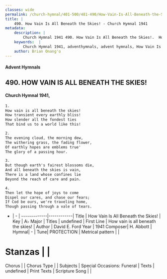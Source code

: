 ```yaml
---
classes: wide
permalink: /church-hymnal/401-500/481-490/How-Vain-Is-All-Beneath-the-Skies!/
title: |
    490. How Vain Is All Beneath the Skies! - Church Hymnal 1941
metadata:
    description: |
        Church Hymnal 1941 490. How Vain Is All Beneath the Skies!.  How vain is all beneath the skies!  How transient every earthly bliss!  How slender all the fondest ties  That bind us to a world like this! 
    keywords:  |
        Church Hymnal 1941, adventhymnals, advent hymnals, How Vain Is All Beneath the Skies!, How vain is all beneath the skies!. 
    author: Brian Onang'o
---
```


#### Advent Hymnals
## 490. HOW VAIN IS ALL BENEATH THE SKIES!
####  Church Hymnal 1941,

```txt
1.
How vain is all beneath the skies! 
How transient every earthly bliss! 
How slender all the fondest ties 
That bind us to a world like this! 

2.
The evening cloud, the morning dew, 
The withering grass, the fading flower, 
Of earthly hopes are emblems true' 
The glory of a passing hour. 

3.
But though earth's fairest blossoms die, 
And all beneath the skies is vain, 
There is a land whose confines lie 
Beyond the reach of care and pain. 

4.
Then let the hope of joys to come 
Dispel our cares, and chase our fears; 
If Cod be ours, we're traveling home, 
Though passing through a vale of tears.

```

- |   -  |
-------------|------------|
Title | How Vain Is All Beneath the Skies! |
Key | A♭ Major |
Titles | undefined |
First Line | How vain is all beneath the skies! |
Author | David E. Ford
Year | 1941
Composer| H. Abbott |
Hymnal|  - |
Tune| PROTECTION |
Metrical pattern | |
# Stanzas |  |
Chorus |  |
Chorus Type |  |
Subjects | Special Occasions: Funeral |
Texts | undefined |
Print Texts | 
Scripture Song |  |
    
